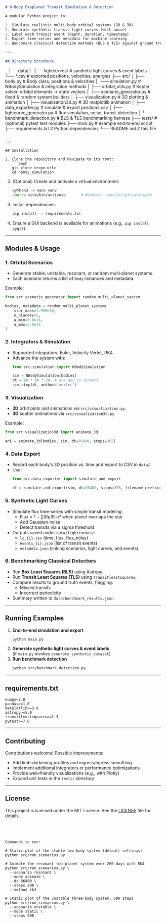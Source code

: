 ```markdown
# N‑Body Exoplanet Transit Simulation & Detection

A modular Python project to:

1. Simulate realistic multi-body orbital systems (2D & 3D)  
2. Generate synthetic transit light curves (with noise)  
3. Label each transit event (depth, duration, timestamp)  
4. Export time-series and metadata for machine learning  
5. Benchmark classical detection methods (BLS & TLS) against ground truth

---

## Directory Structure

```
.
├── data/
│   ├── lightcurves/             # synthetic light curves & event labels
│   └── *.csv                    # exported positions, velocities, energies
├── src/
│   ├── body.py                  # Body class, positions & velocities
│   ├── simulation.py            # NBodySimulation & integration methods
│   ├── orbital_utils.py         # Kepler solver, orbital elements → state vectors
│   ├── scenario_generator.py    # fixed & random system builders
│   ├── visualization.py         # 2D plotting & animation
│   ├── visualization3d.py       # 3D matplotlib animation
│   ├── data_exporter.py         # simulate & export positions.csv
│   ├── lightcurve_generator.py  # flux simulation, noise, transit detection
│   └── benchmark_detection.py   # BLS & TLS benchmarking harness
├── tests/                       # (optional) pytest test modules
├── main.py                      # example end‑to‑end script
├── requirements.txt             # Python dependencies
└── README.md                    # this file
```

---

## Installation

1. Clone the repository and navigate to its root:
   ```bash
   git clone <repo-url>
   cd nbody_simulation
   ```
2. (Optional) Create and activate a virtual environment:
   ```bash
   python3 -m venv venv
   source venv/bin/activate       # Windows: venv\Scripts\activate
   ```
3. Install dependencies:
   ```bash
   pip install -r requirements.txt
   ```
4. Ensure a GUI backend is available for animations (e.g., `pip install pyqt5`).

---

## Modules & Usage

### 1. Orbital Scenarios

- Generate stable, unstable, resonant, or random multi‑planet systems.  
- Each scenario returns a list of `Body` instances and metadata.

Example:
```python
from src.scenario_generator import random_multi_planet_system

bodies, metadata = random_multi_planet_system(
    star_mass=1.989e30,
    n_planets=5,
    a_min=0.8e11,
    a_max=3.0e11
)
```

### 2. Integrators & Simulation

- Supported integrators: Euler, Velocity Verlet, RK4.  
- Advance the system with:
  ```python
  from src.simulation import NBodySimulation

  sim = NBodySimulation(bodies)
  dt = 60 * 60 * 24  # one day in seconds
  sim.step(dt, method='verlet')
  ```

### 3. Visualization

- **2D** orbit plots and animations via `src/visualization.py`.  
- **3D** scatter animations via `src/visualization3d.py`.

Example:
```python
from src.visualization3d import animate_3d

ani = animate_3d(bodies, sim, dt=86400, steps=365)
```

### 4. Data Export

- Record each body’s 3D position vs. time and export to CSV in `data/`.  
- Use:
  ```python
  from src.data_exporter import simulate_and_export

  df = simulate_and_export(sim, dt=86400, steps=365, filename_prefix="example")
  ```

### 5. Synthetic Light Curves

- Simulate flux time-series with simple transit modeling:  
  - Flux = 1 − ∑(Rp/R⋆)² when planet overlaps the star  
  - Add Gaussian noise  
  - Detect transits via a sigma threshold  
- Outputs saved under `data/lightcurves/`:
  - `lc_{i}.csv` (time, flux, flux_noisy)  
  - `events_{i}.json` (list of transit events)  
  - `metadata.json` (linking scenarios, light curves, and events)

### 6. Benchmarking Classical Detectors

- Run **Box Least Squares (BLS)** using Astropy.  
- Run **Transit Least Squares (TLS)** using `transitleastsquares`.  
- Compare results to ground truth events, flagging:
  - Missed transits  
  - Incorrect periodicity  
- Summary written to `data/benchmark_results.json`.

---

## Running Examples

1. **End‑to‑end simulation and export**  
   ```bash
   python main.py
   ```
2. **Generate synthetic light curves & event labels**  
   (if `main.py` invokes `generate_synthetic_dataset`)
3. **Run benchmark detection**  
   ```bash
   python src/benchmark_detection.py
   ```

---

## requirements.txt

```text
numpy<2.0
pandas>=1.0
matplotlib>=3.0
astropy>=5.0
transitleastsquares>=1.3
pytest>=7.0
```

---

## Contributing

Contributions welcome! Possible improvements:

- Add limb‑darkening profiles and ingress/egress smoothing  
- Implement additional integrators or performance optimizations  
- Provide web‑friendly visualizations (e.g., with Plotly)  
- Expand unit tests in the `tests/` directory

---

## License

This project is licensed under the MIT License. See the [LICENSE](LICENSE) file for details.
```




Commands to run:

# Static plot of the stable two-body system (default settings)
python src/run_scenarios.py

# Animate the resonant two-planet system over 200 days with RK4
python src/run_scenarios.py \
  --scenario resonant \
  --mode animate \
  --dt 86400 \
  --steps 200 \
  --method rk4

# Static plot of the unstable three-body system, 500 steps
python src/run_scenarios.py \
  --scenario unstable \
  --mode static \
  --steps 500